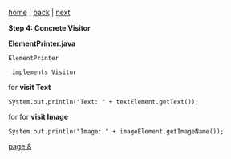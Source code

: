 [home](./page01.md) | [back](./page06.md) | [next](./page08.md)

**Step 4: Concrete Visitor**

**ElementPrinter.java**
```
ElementPrinter
```

```
 implements Visitor
```

for **visit Text**

```
System.out.println("Text: " + textElement.getText());
```
for 
for **visit Image**
```
System.out.println("Image: " + imageElement.getImageName());
```



[page 8](./page08.md)
